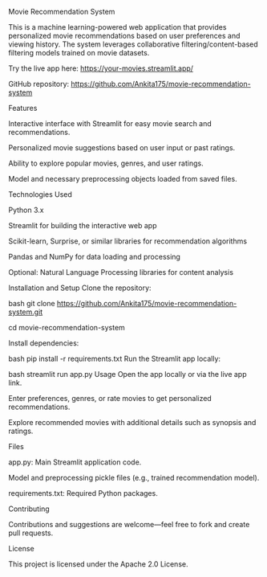 Movie Recommendation System


This is a machine learning-powered web application that provides personalized movie recommendations based on user preferences and viewing history. The system leverages collaborative filtering/content-based filtering models trained on movie datasets.

Try the live app here: https://your-movies.streamlit.app/

GitHub repository: https://github.com/Ankita175/movie-recommendation-system

Features

Interactive interface with Streamlit for easy movie search and recommendations.

Personalized movie suggestions based on user input or past ratings.

Ability to explore popular movies, genres, and user ratings.

Model and necessary preprocessing objects loaded from saved files.

Technologies Used

Python 3.x

Streamlit for building the interactive web app

Scikit-learn, Surprise, or similar libraries for recommendation algorithms

Pandas and NumPy for data loading and processing

Optional: Natural Language Processing libraries for content analysis

Installation and Setup
Clone the repository:

bash
git clone https://github.com/Ankita175/movie-recommendation-system.git

cd movie-recommendation-system

Install dependencies:

bash
pip install -r requirements.txt
Run the Streamlit app locally:

bash
streamlit run app.py
Usage
Open the app locally or via the live app link.

Enter preferences, genres, or rate movies to get personalized recommendations.

Explore recommended movies with additional details such as synopsis and ratings.

Files

app.py: Main Streamlit application code.

Model and preprocessing pickle files (e.g., trained recommendation model).

requirements.txt: Required Python packages.

Contributing

Contributions and suggestions are welcome—feel free to fork and create pull requests.

License

This project is licensed under the Apache 2.0 License.
